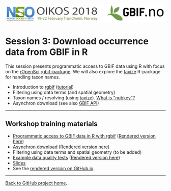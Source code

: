 ![](../demo_data/NSO_2018_GBIF_NO.png "NSO 2018")


# Session 3: Download occurrence data from GBIF in R

This session presents programmatic access to GBIF data using R with focus on the [rOpenSci](https://ropensci.org/) [rgbif-package](https://github.com/ropensci/rgbif). We will also explore the [taxize](https://ropensci.org/tutorials/taxize_tutorial/) R-package for handling taxon names.

* Introduction to [rgbif](https://github.com/ropensci/rgbif) ([tutorial](https://ropensci.org/tutorials/rgbif_tutorial/))
* Filtering using data terms (and spatial geometry)
* Taxon names / resolving (using [taxize](https://ropensci.org/tutorials/taxize_tutorial/)). [What is "nubkey”?](http://gbif.blogspot.no/search?q=names&max-results=20&by-date=true)
* Asynchron download (see also [GBIF API](https://www.gbif.org/developer/summary))

***

## Workshop training materials

 * [Programmatic access to GBIF data in R with rgbif](gbif_demo.Rmd) ([Rendered version here](https://gbif-europe.github.io/nordic_oikos_2018_r/s3_gbif_demo/gbif_demo.html))
 * [Asynchron download](3.x_async_download_gbif.Rmd) ([Rendered version here](https://gbif-europe.github.io/nordic_oikos_2018_r/s3_gbif_demo/3.x_async_download_gbif.html))
 * Filtering using data terms and spatial geometry (to be added)
 * [Example data quality tests](data_quality.Rmd) ([Rendered version here](https://gbif-europe.github.io/nordic_oikos_2018_r/s3_gbif_demo/data_quality.html))
 * [Slides](./slides)
 * See the [rendered version on GitHub.io](https://gbif-europe.github.io/nordic_oikos_2018_r/s3_gbif_demo/).
 


***

[Back to GitHub project home](https://github.com/GBIF-Europe/nordic_oikos_2018_r).
